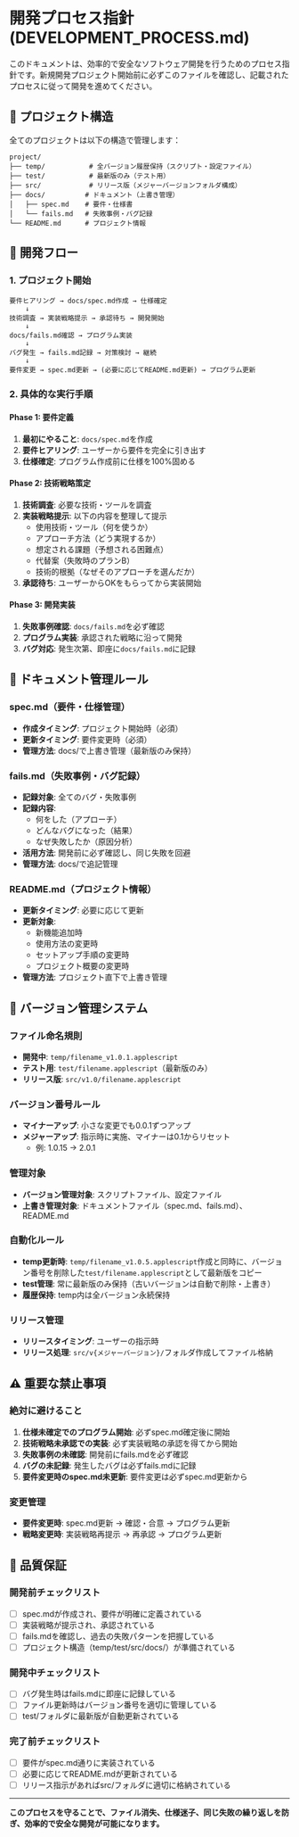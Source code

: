 # 開発プロセス指針 (DEVELOPMENT_PROCESS.md)

このドキュメントは、効率的で安全なソフトウェア開発を行うためのプロセス指針です。新規開発プロジェクト開始前に必ずこのファイルを確認し、記載されたプロセスに従って開発を進めてください。

## 📁 プロジェクト構造

全てのプロジェクトは以下の構造で管理します：

```
project/
├── temp/           # 全バージョン履歴保持（スクリプト・設定ファイル）
├── test/           # 最新版のみ（テスト用）
├── src/            # リリース版（メジャーバージョンフォルダ構成）
├── docs/          # ドキュメント（上書き管理）
│   ├── spec.md    # 要件・仕様書
│   └── fails.md   # 失敗事例・バグ記録
└── README.md      # プロジェクト情報
```

## 🔄 開発フロー

### 1. プロジェクト開始
```
要件ヒアリング → docs/spec.md作成 → 仕様確定
    ↓
技術調査 → 実装戦略提示 → 承認待ち → 開発開始
    ↓
docs/fails.md確認 → プログラム実装
    ↓
バグ発生 → fails.md記録 → 対策検討 → 継続
    ↓
要件変更 → spec.md更新 → (必要に応じてREADME.md更新) → プログラム更新
```

### 2. 具体的な実行手順

#### Phase 1: 要件定義
1. **最初にやること**: `docs/spec.md`を作成
2. **要件ヒアリング**: ユーザーから要件を完全に引き出す
3. **仕様確定**: プログラム作成前に仕様を100%固める

#### Phase 2: 技術戦略策定
1. **技術調査**: 必要な技術・ツールを調査
2. **実装戦略提示**: 以下の内容を整理して提示
   - 使用技術・ツール（何を使うか）
   - アプローチ方法（どう実現するか）
   - 想定される課題（予想される困難点）
   - 代替案（失敗時のプランB）
   - 技術的根拠（なぜそのアプローチを選んだか）
3. **承認待ち**: ユーザーからOKをもらってから実装開始

#### Phase 3: 開発実装
1. **失敗事例確認**: `docs/fails.md`を必ず確認
2. **プログラム実装**: 承認された戦略に沿って開発
3. **バグ対応**: 発生次第、即座に`docs/fails.md`に記録

## 📝 ドキュメント管理ルール

### spec.md（要件・仕様管理）
- **作成タイミング**: プロジェクト開始時（必須）
- **更新タイミング**: 要件変更時（必須）
- **管理方法**: docs/で上書き管理（最新版のみ保持）

### fails.md（失敗事例・バグ記録）
- **記録対象**: 全てのバグ・失敗事例
- **記録内容**: 
  - 何をした（アプローチ）
  - どんなバグになった（結果）
  - なぜ失敗したか（原因分析）
- **活用方法**: 開発前に必ず確認し、同じ失敗を回避
- **管理方法**: docs/で追記管理

### README.md（プロジェクト情報）
- **更新タイミング**: 必要に応じて更新
- **更新対象**: 
  - 新機能追加時
  - 使用方法の変更時
  - セットアップ手順の変更時
  - プロジェクト概要の変更時
- **管理方法**: プロジェクト直下で上書き管理

## 🔢 バージョン管理システム

### ファイル命名規則
- **開発中**: `temp/filename_v1.0.1.applescript`
- **テスト用**: `test/filename.applescript`（最新版のみ）
- **リリース版**: `src/v1.0/filename.applescript`

### バージョン番号ルール
- **マイナーアップ**: 小さな変更でも0.0.1ずつアップ
- **メジャーアップ**: 指示時に実施、マイナーは0.1からリセット
  - 例: 1.0.15 → 2.0.1

### 管理対象
- **バージョン管理対象**: スクリプトファイル、設定ファイル
- **上書き管理対象**: ドキュメントファイル（spec.md、fails.md）、README.md

### 自動化ルール
- **temp更新時**: `temp/filename_v1.0.5.applescript`作成と同時に、バージョン番号を削除した`test/filename.applescript`として最新版をコピー
- **test管理**: 常に最新版のみ保持（古いバージョンは自動で削除・上書き）
- **履歴保持**: temp内は全バージョン永続保持

### リリース管理
- **リリースタイミング**: ユーザーの指示時
- **リリース処理**: `src/v{メジャーバージョン}/`フォルダ作成してファイル格納

## ⚠️ 重要な禁止事項

### 絶対に避けること
1. **仕様未確定でのプログラム開始**: 必ずspec.md確定後に開始
2. **技術戦略未承認での実装**: 必ず実装戦略の承認を得てから開始
3. **失敗事例の未確認**: 開発前にfails.mdを必ず確認
4. **バグの未記録**: 発生したバグは必ずfails.mdに記録
5. **要件変更時のspec.md未更新**: 要件変更は必ずspec.md更新から

### 変更管理
- **要件変更時**: spec.md更新 → 確認・合意 → プログラム更新
- **戦略変更時**: 実装戦略再提示 → 再承認 → プログラム更新

## 🎯 品質保証

### 開発前チェックリスト
- [ ] spec.mdが作成され、要件が明確に定義されている
- [ ] 実装戦略が提示され、承認されている  
- [ ] fails.mdを確認し、過去の失敗パターンを把握している
- [ ] プロジェクト構造（temp/test/src/docs/）が準備されている

### 開発中チェックリスト
- [ ] バグ発生時はfails.mdに即座に記録している
- [ ] ファイル更新時はバージョン番号を適切に管理している
- [ ] test/フォルダに最新版が自動更新されている

### 完了前チェックリスト
- [ ] 要件がspec.md通りに実装されている
- [ ] 必要に応じてREADME.mdが更新されている
- [ ] リリース指示があればsrc/フォルダに適切に格納されている

---

**このプロセスを守ることで、ファイル消失、仕様迷子、同じ失敗の繰り返しを防ぎ、効率的で安全な開発が可能になります。**